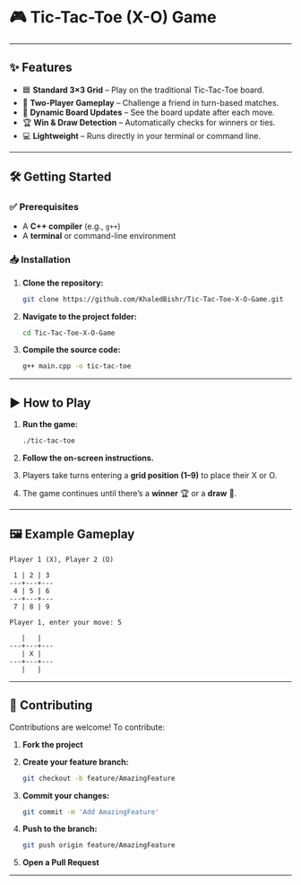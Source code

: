 # 🎮 Tic-Tac-Toe (X-O) Game

---

## ✨ Features

* 🟦 **Standard 3×3 Grid** – Play on the traditional Tic-Tac-Toe board.
* 👥 **Two-Player Gameplay** – Challenge a friend in turn-based matches.
* 🔄 **Dynamic Board Updates** – See the board update after each move.
* 🏆 **Win & Draw Detection** – Automatically checks for winners or ties.
* 💻 **Lightweight** – Runs directly in your terminal or command line.

---

## 🛠️ Getting Started

### ✅ Prerequisites

* A **C++ compiler** (e.g., `g++`)
* A **terminal** or command-line environment

### 📥 Installation

1. **Clone the repository:**

   ```bash
   git clone https://github.com/KhaledBishr/Tic-Tac-Toe-X-O-Game.git
   ```
2. **Navigate to the project folder:**

   ```bash
   cd Tic-Tac-Toe-X-O-Game
   ```
3. **Compile the source code:**

   ```bash
   g++ main.cpp -o tic-tac-toe
   ```

---

## ▶️ How to Play

1. **Run the game:**

   ```bash
   ./tic-tac-toe
   ```
2. **Follow the on-screen instructions.**
3. Players take turns entering a **grid position (1–9)** to place their X or O.
4. The game continues until there’s a **winner** 🏆 or a **draw** 🤝.

---

## 🖼 Example Gameplay

```
Player 1 (X), Player 2 (O)

 1 | 2 | 3 
---+---+---
 4 | 5 | 6 
---+---+---
 7 | 8 | 9 

Player 1, enter your move: 5

   |   |   
---+---+---
   | X |   
---+---+---
   |   |   
```

---

## 🤝 Contributing

Contributions are welcome! To contribute:

1. **Fork the project**
2. **Create your feature branch:**

   ```bash
   git checkout -b feature/AmazingFeature
   ```
3. **Commit your changes:**

   ```bash
   git commit -m 'Add AmazingFeature'
   ```
4. **Push to the branch:**

   ```bash
   git push origin feature/AmazingFeature
   ```
5. **Open a Pull Request**

---


